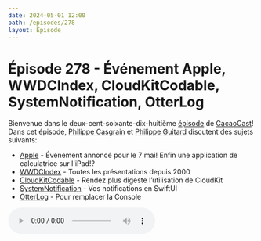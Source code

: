 ```yaml
---
date: 2024-05-01 12:00
path: /episodes/278
layout: Episode
---
```

# Épisode 278 - Événement Apple, WWDCIndex, CloudKitCodable, SystemNotification, OtterLog
<p>Bienvenue dans le deux-cent-soixante-dix-huiti&egrave;me&nbsp;<a href="https://archive.org/download/cacaocast/cacaocast_278.mp3" title="CacaoCast Episode 278">épisode</a> de <a href="https://mastodon.world/@cacaocast" title="CacaoCast sur Mastodon.world">CacaoCast</a>! Dans cet épisode, <a href="https://mastodon.social/@philippec" title="Philippe Casgrain sur Mastodon.social">Philippe Casgrain</a> et <a href="https://mastodon.social/@philippeguitard" title="Philippe Guitard sur Mastodon.social">Philippe Guitard</a> discutent des sujets suivants:</p>
<ul>
<li><a href="https://www.apple.com/ca/fr/apple-events/" title="Apple">Apple</a> - Événement annoncé pour le 7 mai! Enfin une application de calculatrice sur l'iPad!?</li>
<li><a href="https://nonstrict.eu/wwdcindex/" title="WWDCIndex">WWDCIndex</a> - Toutes les présentations depuis 2000</li>
<li><a href="https://swiftpackageindex.com/insidegui/CloudKitCodable/0.3.0/documentation/cloudkitcodable" title="CloudKitCodable">CloudKitCodable</a> - Rendez plus digeste l’utilisation de CloudKit</li>
<li><a href="https://github.com/danielsaidi/SystemNotification" title="SystemNotification">SystemNotification</a> - Vos notifications en SwiftUI</li>
<li><a href="https://mastodon.social/@_tim______/112362544008683197" title="OtterLog">OtterLog</a> - Pour remplacer la Console</li>
</ul>
<p><audio controls><source src="https://archive.org/download/cacaocast/cacaocast_278.mp3" type="audio/mpeg"><source src="https://archive.org/download/cacaocast/cacaocast_278.mp3" type="audio/mp4">Votre navigateur ne supporte pas l'élément audio / Your browser does not support the audio element.</audio></p>
